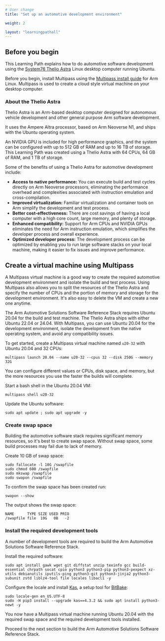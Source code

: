 ```yaml
---
# User change
title: "Set up an automotive development environment"

weight: 2

layout: "learningpathall"
---
```


## Before you begin

This Learning Path explains how to do automotive software development using the [System76 Thelio Astra](https://system76.com/desktops/thelio-astra) Linux desktop computer running Ubuntu. 

Before you begin, install Multipass using the [Multipass install guide](/install-guides/multipass/) for Arm Linux. Multipass is used to create a cloud style virtual machine on your desktop computer. 

### About the Thelio Astra

Thelio Astra is an Arm-based desktop computer designed for autonomous vehicle development and other general purpose Arm software development.

It uses the Ampere Altra processor, based on Arm Neoverse N1, and ships with the Ubuntu operating system.

An NVIDIA GPU is included for high performance graphics, and the system can be configured with up to 512 GB of RAM and up to 16 TB of storage. This Learning Path was created using a Thelio Astra with 64 CPUs, 64 GB of RAM, and 1 TB of storage.

Some of the benefits of using a Thelio Astra for automotive development include:

- **Access to native performance:** You can execute build and test cycles directly on Arm Neoverse processors, eliminating the performance overhead and complexities associated with instruction emulation and cross-compilation. 
- **Improved virtualization:** Familiar virtualization and container tools on Arm simplify the development and test process. 
- **Better cost-effectiveness:** There are cost savings of having a local computer with a high core count, large memory, and plenty of storage. 
- **Enhanced compatibility:** Support for Arm CPUs and NVIDIA GPUs eliminates the need for Arm instruction emulation, which simplifies the developer process and overall experience. 
- **Optimized developer process:** The development process can be optimized by enabling you to run large software stacks on your local machine, making it easier to fix issues and improve performance. 

## Create a virtual machine using Multipass

A Multipass virtual machine is a good way to create the required automotive development environment and isolate the build and test process. Using Multipass also allows you to split the resources of the Thelio Astra and specify the number of CPUs and the portion of memory and storage for the development environment. It's also easy to delete the VM and create a new one anytime. 

The Arm Automotive Solutions Software Reference Stack requires Ubuntu 20.04 for the build and test machine. The Thelio Astra ships with either Ubuntu 22.04 or 24.04. With Multipass, you can use Ubuntu 20.04 for the development environment, isolate the development from the native operating system, and avoid any compatibility issues.

To get started, create a Multipass virtual machine named `u20-32` with Ubuntu 20.04 and 32 CPUs:

```console
multipass launch 20.04 --name u20-32 --cpus 32 --disk 250G --memory 32G 
```

You can configure different values or CPUs, disk space, and memory, but the more resources you use the faster the builds will complete. 

Start a bash shell in the Ubuntu 20.04 VM:

```console
multipass shell u20-32 
```

Update the Ubuntu software:

```console
sudo apt update ; sudo apt upgrade -y
```

### Create swap space

Building the automotive software stack requires significant memory resources, so it's best to create swap space. Without swap space, some build processes may fail due to lack of memory. 

Create 10 GB of swap space:

```
sudo fallocate -l 10G /swapfile
sudo chmod 600 /swapfile
sudo mkswap /swapfile
sudo swapon /swapfile
```

To confirm the swap space has been created run:

```console
swapon --show
```

The output shows the swap space:

```output
NAME      TYPE SIZE USED PRIO
/swapfile file  10G   0B   -2
```

### Install the required development tools

A number of development tools are required to build the Arm Automotive Solutions Software Reference Stack.

Install the required software:

```console
sudo apt install gawk wget git diffstat unzip texinfo gcc build-essential chrpath socat cpio python3 python3-pip python3-pexpect xz-utils debianutils iputils-ping python3-git python3-jinja2 python3-subunit zstd liblz4-tool file locales libacl1 -y
```

Configure the locale and install [Kas](https://kas.readthedocs.io/en/latest/index.html), a setup tool for [BitBake](https://docs.yoctoproject.org/bitbake/): 

```console
sudo locale-gen en_US.UTF-8
sudo -H pip3 install --upgrade kas==4.3.2 && sudo apt install python3-newt -y
```

You now have a Multipass virtual machine running Ubuntu 20.04 with the required swap space and the required development tools installed. 

Proceed to the next section to build the Arm Automotive Solutions Software Reference Stack.
